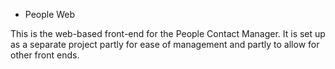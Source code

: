 * People Web

This is the web-based front-end for the People Contact Manager. It is set up as a separate project partly for ease of
management and partly to allow for other front ends.
